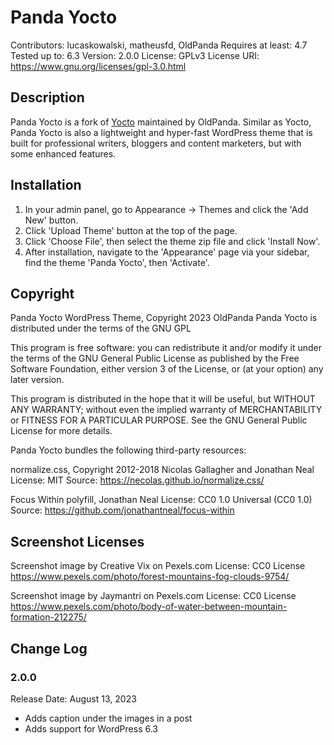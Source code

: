 Panda Yocto
===

Contributors: lucaskowalski, matheusfd, OldPanda
Requires at least: 4.7
Tested up to: 6.3
Version: 2.0.0
License: GPLv3
License URI: https://www.gnu.org/licenses/gpl-3.0.html

Description
---
Panda Yocto is a fork of [Yocto](https://humblethemes.com/themes/yocto/) maintained by OldPanda. Similar as Yocto, Panda Yocto is also a lightweight and hyper-fast WordPress theme that is built for professional writers, bloggers and content marketers, but with some enhanced features.

Installation
---
1. In your admin panel, go to Appearance -> Themes and click the 'Add New' button.
2. Click 'Upload Theme' button at the top of the page.
3. Click 'Choose File', then select the theme zip file and click 'Install Now'.
4. After installation, navigate to the 'Appearance' page via your sidebar, find the theme 'Panda Yocto', then 'Activate'.

Copyright
---

Panda Yocto WordPress Theme, Copyright 2023 OldPanda
Panda Yocto is distributed under the terms of the GNU GPL

This program is free software: you can redistribute it and/or modify
it under the terms of the GNU General Public License as published by
the Free Software Foundation, either version 3 of the License, or
(at your option) any later version.

This program is distributed in the hope that it will be useful,
but WITHOUT ANY WARRANTY; without even the implied warranty of
MERCHANTABILITY or FITNESS FOR A PARTICULAR PURPOSE. See the
GNU General Public License for more details.

Panda Yocto bundles the following third-party resources:

normalize.css, Copyright 2012-2018 Nicolas Gallagher and Jonathan Neal
License: MIT
Source: https://necolas.github.io/normalize.css/

Focus Within polyfill, Jonathan Neal
License: CC0 1.0 Universal (CC0 1.0)
Source: https://github.com/jonathantneal/focus-within

Screenshot Licenses
---

Screenshot image by Creative Vix on Pexels.com
License: CC0 License
https://www.pexels.com/photo/forest-mountains-fog-clouds-9754/

Screenshot image by Jaymantri on Pexels.com
License: CC0 License
https://www.pexels.com/photo/body-of-water-between-mountain-formation-212275/

Change Log
---

### 2.0.0

Release Date: August 13, 2023

* Adds caption under the images in a post
* Adds support for WordPress 6.3
